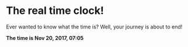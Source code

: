 # The real time clock!

Ever wanted to know what the time is? Well, your journey is about to end!

**The time is Nov 20, 2017, 07:05**